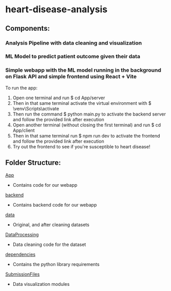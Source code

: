 # heart-disease-analysis
## Components:
### Analysis Pipeline with data cleaning and visualization
### ML Model to predict patient outcome given their data
### Simple webapp with the ML model running in the background on Flask API and simple frontend using React + Vite

To run the app:
1) Open one terminal and run $ cd App/server
2) Then in that same terminal activate the virtual environment with $ \venv\Scripts\activate
3) Then run the command $ python main.py to activate the backend server and follow the provided link after execution
4) Open another terminal (without closing the first terminal) and run $ cd App/client
5) Then in that same terminal run $ npm run dev to activate the frontend and follow the provided link after execution
6) Try out the frontend to see if you're susceptible to heart disease!

## Folder Structure:
[App](./App/)  
- Contains code for our webapp  

[backend](./Backend/)  
- Contains backend code for our webapp  

[data](./data/)  
- Original, and after cleaning datasets

[DataProcessing](./DataProcessing/)  
- Data cleaning code for the dataset

[dependencies](./dependencies/)  
- Contains the python library requirements 

[SubmissionFiles](./SubmissionFiles/)  
- Data visualization modules 

